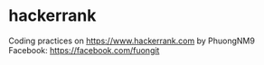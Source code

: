 # hackerrank
Coding practices on https://www.hackerrank.com
by PhuongNM9
Facebook: https://facebook.com/fuongit
